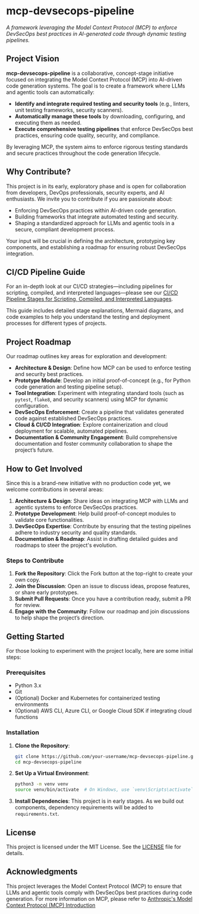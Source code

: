# mcp-devsecops-pipeline

_A framework leveraging the Model Context Protocol (MCP) to enforce DevSecOps best practices in AI-generated code through dynamic testing pipelines._

## Project Vision

**mcp-devsecops-pipeline** is a collaborative, concept-stage initiative focused on integrating the Model Context Protocol (MCP) into AI-driven code generation systems. The goal is to create a framework where LLMs and agentic tools can automatically:

- **Identify and integrate required testing and security tools** (e.g., linters, unit testing frameworks, security scanners).
- **Automatically manage these tools** by downloading, configuring, and executing them as needed.
- **Execute comprehensive testing pipelines** that enforce DevSecOps best practices, ensuring code quality, security, and compliance.

By leveraging MCP, the system aims to enforce rigorous testing standards and secure practices throughout the code generation lifecycle.

## Why Contribute?

This project is in its early, exploratory phase and is open for collaboration from developers, DevOps professionals, security experts, and AI enthusiasts. We invite you to contribute if you are passionate about:

- Enforcing DevSecOps practices within AI-driven code generation.
- Building frameworks that integrate automated testing and security.
- Shaping a standardized approach for LLMs and agentic tools in a secure, compliant development process.

Your input will be crucial in defining the architecture, prototyping key components, and establishing a roadmap for ensuring robust DevSecOps integration.

## CI/CD Pipeline Guide

For an in-depth look at our CI/CD strategies—including pipelines for scripting, compiled, and interpreted languages—please see our [CI/CD Pipeline Stages for Scripting, Compiled, and Interpreted Languages](./CI_CD_PIPELINES.md).

This guide includes detailed stage explanations, Mermaid diagrams, and code examples to help you understand the testing and deployment processes for different types of projects.


## Project Roadmap

Our roadmap outlines key areas for exploration and development:
- **Architecture & Design**: Define how MCP can be used to enforce testing and security best practices.
- **Prototype Module**: Develop an initial proof-of-concept (e.g., for Python code generation and testing pipeline setup).
- **Tool Integration**: Experiment with integrating standard tools (such as `pytest`, `flake8`, and security scanners) using MCP for dynamic configuration.
- **DevSecOps Enforcement**: Create a pipeline that validates generated code against established DevSecOps practices.
- **Cloud & CI/CD Integration**: Explore containerization and cloud deployment for scalable, automated pipelines.
- **Documentation & Community Engagement**: Build comprehensive documentation and foster community collaboration to shape the project’s future.

## How to Get Involved

Since this is a brand-new initiative with no production code yet, we welcome contributions in several areas:

1. **Architecture & Design**: Share ideas on integrating MCP with LLMs and agentic systems to enforce DevSecOps practices.
2. **Prototype Development**: Help build proof-of-concept modules to validate core functionalities.
3. **DevSecOps Expertise**: Contribute by ensuring that the testing pipelines adhere to industry security and quality standards.
4. **Documentation & Roadmap**: Assist in drafting detailed guides and roadmaps to steer the project's evolution.

### Steps to Contribute

1. **Fork the Repository**: Click the Fork button at the top-right to create your own copy.
2. **Join the Discussion**: Open an issue to discuss ideas, propose features, or share early prototypes.
3. **Submit Pull Requests**: Once you have a contribution ready, submit a PR for review.
4. **Engage with the Community**: Follow our roadmap and join discussions to help shape the project’s direction.

## Getting Started

For those looking to experiment with the project locally, here are some initial steps:

### Prerequisites

- Python 3.x
- Git
- (Optional) Docker and Kubernetes for containerized testing environments
- (Optional) AWS CLI, Azure CLI, or Google Cloud SDK if integrating cloud functions

### Installation

1. **Clone the Repository**:
   ```bash
   git clone https://github.com/your-username/mcp-devsecops-pipeline.git
   cd mcp-devsecops-pipeline
   ```

2. **Set Up a Virtual Environment**:
   ```bash
   python3 -m venv venv
   source venv/bin/activate  # On Windows, use `venv\Scripts\activate`
   ```

3. **Install Dependencies**:
   This project is in early stages. As we build out components, dependency requirements will be added to `requirements.txt`.

## License

This project is licensed under the MIT License. See the [LICENSE](LICENSE) file for details.

## Acknowledgments

This project leverages the Model Context Protocol (MCP) to ensure that LLMs and agentic tools comply with DevSecOps best practices during code generation. For more information on MCP, please refer to [Anthropic's Model Context Protocol (MCP) Introduction](https://docs.anthropic.com/en/docs/agents-and-tools/mcp)
